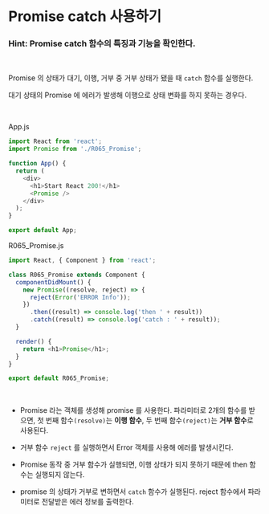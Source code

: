 # Promise catch 사용하기

### Hint: Promise catch 함수의 특징과 기능을 확인한다.

<br>

Promise 의 상태가 대기, 이행, 거부 중 거부 상태가 됐을 때 `catch` 함수를 실행한다.

대기 상태의 Promise 에 에러가 발생해 이행으로 상태 변화를 하지 못하는 경우다.

<br>

App.js

```js
import React from 'react';
import Promise from './R065_Promise';

function App() {
  return (
    <div>
      <h1>Start React 200!</h1>
      <Promise />
    </div>
  );
}

export default App;
```

R065_Promise.js

```js
import React, { Component } from 'react';

class R065_Promise extends Component {
  componentDidMount() {
    new Promise((resolve, reject) => {
      reject(Error('ERROR Info'));
    })
      .then((result) => console.log('then ' + result))
      .catch((result) => console.log('catch : ' + result));
  }

  render() {
    return <h1>Promise</h1>;
  }
}

export default R065_Promise;
```

<br>

- Promise 라는 객체를 생성해 promise 를 사용한다. 파라미터로 2개의 함수를 받으면, 첫 번째 함수`(resolve)`는 **이행 함수**, 두 번째 함수`(reject)`는 **거부 함수**로 사용된다.

- 거부 함수 `reject` 를 실행하면서 Error 객체를 사용해 에러를 발생시킨다.

- Promise 동작 중 거부 함수가 실행되면, 이행 상태가 되지 못하기 때문에 then 함수는 실행되지 않는다.

- promise 의 상태가 거부로 변하면서 `catch` 함수가 실행된다. reject 함수에서 파라미터로 전달받은 에러 정보를 출력한다.
